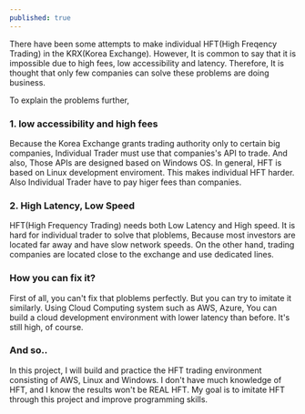 ```yaml
---
published: true
---
```

There have been some attempts to make individual HFT(High Freqency Trading) in the KRX(Korea Exchange). However, It is common to say that it is impossible due to high fees, low accessibility and latency. Therefore, It is thought that only few companies can solve these problems are doing business.
  
To explain the problems further,

### 1. low accessibility and high fees  
Because the Korea Exchange grants trading authority only to certain big companies, Individual Trader must use that companies's API to trade. And also, Those APIs are designed based on Windows OS. In general, HFT is based on Linux development enviroment. This makes individual HFT harder. Also Individual Trader have to pay higer fees than companies.

### 2. High Latency, Low Speed  
HFT(High Frequency Trading) needs both Low Latency and High speed. It is hard for individual trader to solve that ploblems, Because most investors are located far away and have slow network speeds. On the other hand, trading companies are located close to the exchange and use dedicated lines.

### How you can fix it?
First of all, you can't fix that ploblems perfectly. But you can try to imitate it similarly. Using Cloud Computing system such as AWS, Azure, You can build a cloud development environment with lower latency than before. It's still high, of course.

### And so..
In this project, I will build and practice the HFT trading environment consisting of AWS, Linux and Windows. I don't have much knowledge of HFT, and I know the results won't be REAL HFT. My goal is to imitate HFT through this project and improve programming skills.
